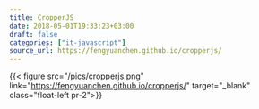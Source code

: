 ```yaml
---
title: CropperJS
date: 2018-05-01T19:33:23+03:00
draft: false
categories: ["it-javascript"]
source_url: https://fengyuanchen.github.io/cropperjs/
---
```


{{< figure src="/pics/cropperjs.png" link="https://fengyuanchen.github.io/cropperjs/" target="_blank" class="float-left pr-2">}}

<!--more-->
